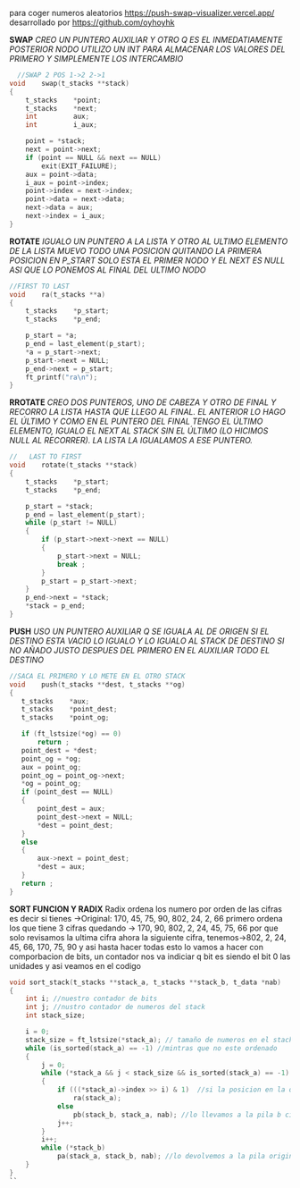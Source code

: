 para coger numeros aleatorios https://push-swap-visualizer.vercel.app/ desarrollado por https://github.com/oyhoyhk

**SWAP**
*CREO UN PUNTERO AUXILIAR Y OTRO Q ES EL INMEDATIAMENTE POSTERIOR NODO
UTILIZO UN INT PARA ALMACENAR LOS VALORES DEL PRIMERO 
Y SIMPLEMENTE LOS INTERCAMBIO*
```c
  //SWAP 2 POS 1->2 2->1
void	swap(t_stacks **stack)
{
	t_stacks	*point;
	t_stacks	*next;
	int			aux;
	int			i_aux;

	point = *stack;
	next = point->next;
	if (point == NULL && next == NULL)
		exit(EXIT_FAILURE);
	aux = point->data;
	i_aux = point->index;
	point->index = next->index;
	point->data = next->data;
	next->data = aux;
	next->index = i_aux;
}
```

**ROTATE**
*IGUALO UN PUNTERO A LA LISTA Y OTRO AL ULTIMO ELEMENTO DE LA LISTA
MUEVO TODO UNA POSICION QUITANDO LA PRIMERA POSICION
EN P_START SOLO ESTA EL PRIMER NODO Y EL NEXT ES NULL 
ASI QUE LO PONEMOS AL FINAL DEL ULTIMO NODO*

```c
//FIRST TO LAST
void	ra(t_stacks **a)
{
	t_stacks	*p_start;
	t_stacks	*p_end;

	p_start = *a;
	p_end = last_element(p_start);
	*a = p_start->next;
	p_start->next = NULL;
	p_end->next = p_start;
	ft_printf("ra\n");
}
```

**RROTATE**
*CREO DOS PUNTEROS, UNO DE CABEZA Y OTRO DE FINAL 
Y RECORRO LA LISTA HASTA QUE LLEGO AL FINAL. 
EL ANTERIOR LO HAGO EL ÚLTIMO Y COMO EN EL PUNTERO 
DEL FINAL TENGO EL ÚLTIMO ELEMENTO, IGUALO EL NEXT AL STACK SIN EL ÚLTIMO 
(LO HICIMOS NULL AL RECORRER). LA LISTA LA IGUALAMOS A ESE PUNTERO.*

```c
//   LAST TO FIRST
void	rotate(t_stacks **stack)
{
	t_stacks	*p_start;
	t_stacks	*p_end;

	p_start = *stack;
	p_end = last_element(p_start);
	while (p_start != NULL)
	{
		if (p_start->next->next == NULL)
		{
			p_start->next = NULL;
			break ;
		}
		p_start = p_start->next;
	}
	p_end->next = *stack;
	*stack = p_end;
}
```

**PUSH**
*USO UN PUNTERO AUXILIAR Q SE IGUALA AL DE ORIGEN
	SI EL DESTINO ESTA VACIO LO IGUALO Y LO IGUALO AL STACK DE DESTINO
	SI NO AÑADO JUSTO DESPUES DEL PRIMERO EN EL AUXILIAR TODO EL DESTINO*

 ```c
//SACA EL PRIMERO Y LO METE EN EL OTRO STACK
void	push(t_stacks **dest, t_stacks **og)
{
	t_stacks	*aux;
	t_stacks	*point_dest;
	t_stacks	*point_og;

	if (ft_lstsize(*og) == 0)
		return ;
	point_dest = *dest;
	point_og = *og;
	aux = point_og;
	point_og = point_og->next;
	*og = point_og;
	if (point_dest == NULL)
	{
		point_dest = aux;
		point_dest->next = NULL;
		*dest = point_dest;
	}
	else
	{
		aux->next = point_dest;
		*dest = aux;
	}
	return ;
}
```

**SORT FUNCION Y RADIX**
Radix ordena los numero por orden de las cifras es decir si tienes
->Original:  170, 45, 75, 90, 802, 24, 2, 66
primero ordena los que tiene 3 cifras quedando -> 170, 90, 802, 2, 24, 45, 75, 66 
por que solo revisamos la ultima cifra
ahora la siguiente cifra, tenemos->802, 2, 24, 45, 66, 170, 75, 90 y asi hasta hacer todas
esto lo vamos a hacer con comporbacion de bits, un contador nos va indiciar q bit es siendo el bit 0 las unidades y asi veamos en el codigo
```c
void sort_stack(t_stacks **stack_a, t_stacks **stack_b, t_data *nab)
{
    int i; //nuestro contador de bits
    int j; //nustro contador de numeros del stack
    int stack_size;

    i = 0;
    stack_size = ft_lstsize(*stack_a); // tamaño de numeros en el stack
    while (is_sorted(stack_a) == -1) //mintras que no este ordenado
    {
        j = 0;
        while (*stack_a && j < stack_size && is_sorted(stack_a) == -1)  //mientras que no sea NULL ni nos hayamos pasado del numero de elementos en el stack ni este ordenado
        {
            if (((*stack_a)->index >> i) & 1)  //si la posicion en la que se encuentra el numero al comparar con >> con el numero de bit es 1 quiere decir que es mas grande que las unidades lo rotamos a la ultima posicion 
                ra(stack_a); 
            else
                pb(stack_b, stack_a, nab); //lo llevamos a la pila b ciando i y el index son iguales
            j++;
        }
        i++;
        while (*stack_b)
            pa(stack_a, stack_b, nab); //lo devolvemos a la pila original
    }
}
``

